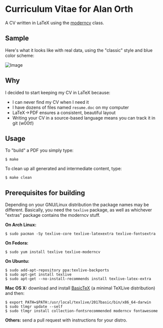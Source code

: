 # Curriculum Vitae for Alan Orth
A CV written in LaTeX using the [moderncv](http://www.ctan.org/pkg/moderncv) class.

## Sample
Here's what it looks like with real data, using the "classic" style and blue color scheme:

![Image](/cv_sample.png?raw=true "Sample CV")

## Why
I decided to start keeping my CV in LaTeX because:

* I can never find my CV when I need it
* I have dozens of files named `resume.doc` on my computer
* LaTeX → PDF ensures a consistent, beautiful layout
* Writing your CV in a source-based language means you can track it in git (w00t!)

## Usage
To "build" a PDF you simply type:

    $ make

To clean up all generated and intermediate content, type:

    $ make clean

## Prerequisites for building
Depending on your GNU/Linux distribution the package names may be different. Basically, you need the `texlive` package, as well as whichever "extras" package contains the moderncv stuff.

__On Arch Linux:__

    $ sudo pacman -Sy texlive-core texlive-latexextra texlive-fontsextra

__On Fedora:__

    $ sudo yum install texlive texlive-moderncv

__On Ubuntu:__

    $ sudo add-apt-repository ppa:texlive-backports
    $ sudo apt-get install texlive
    $ sudo apt-get --no-install-recommends install texlive-latex-extra

__Mac OS X:__ download and install [BasicTeX](https://www.tug.org/mactex/morepackages.html) (a minimal TeXLive distribution) and then:

    $ export PATH=$PATH:/usr/local/texlive/2017basic/bin/x86_64-darwin
    $ sudo tlmgr update --self
    $ sudo tlmgr install collection-fontsrecommended moderncv fontawesome

__Others:__ send a pull request with instructions for your distro.

